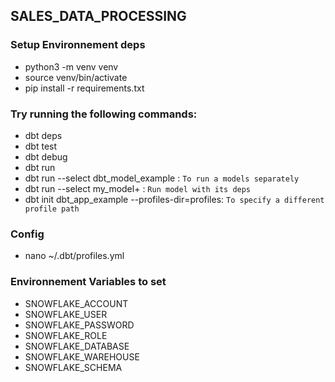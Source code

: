 ## SALES_DATA_PROCESSING

### Setup Environnement deps
- python3 -m venv venv
- source venv/bin/activate
- pip install -r requirements.txt

### Try running the following commands:

- dbt deps
- dbt test
- dbt debug
- dbt run
- dbt run --select dbt_model_example : `To run a models separately`
- dbt run --select my_model+ : `Run model with its deps`
- dbt init dbt_app_example --profiles-dir=profiles: `To specify a different profile path`

### Config
- nano ~/.dbt/profiles.yml

### Environnement Variables to set
- SNOWFLAKE_ACCOUNT
- SNOWFLAKE_USER
- SNOWFLAKE_PASSWORD
- SNOWFLAKE_ROLE
- SNOWFLAKE_DATABASE
- SNOWFLAKE_WAREHOUSE
- SNOWFLAKE_SCHEMA
